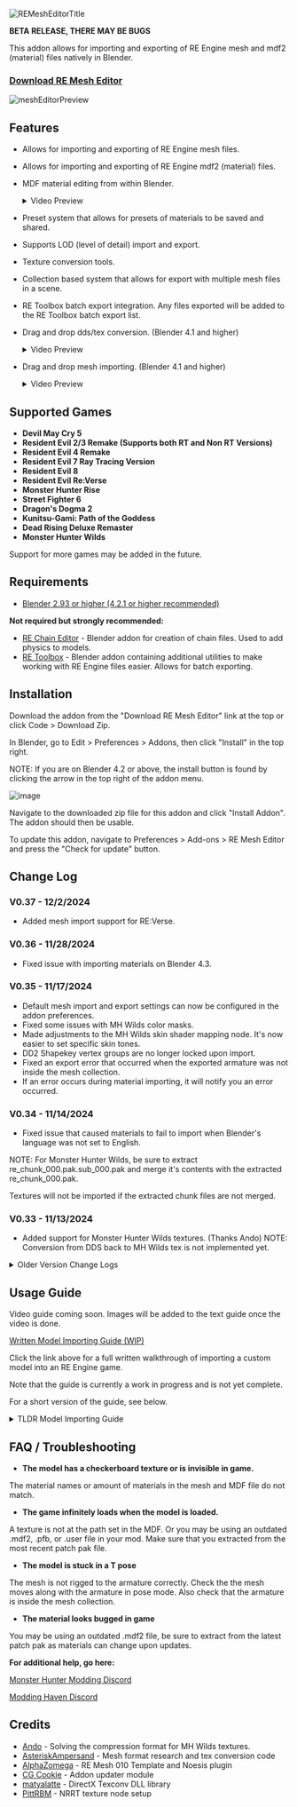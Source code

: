 ![REMeshEditorTitle](https://github.com/NSACloud/RE-Mesh-Editor/assets/46909075/156d0b53-ff4f-43db-9a3d-9e0cbd71326e)

**BETA RELEASE, THERE MAY BE BUGS**

This addon allows for importing and exporting of RE Engine mesh and mdf2 (material) files natively in Blender.
### [Download RE Mesh Editor](https://github.com/NSACloud/RE-Mesh-Editor/archive/refs/heads/main.zip)

![meshEditorPreview](https://github.com/user-attachments/assets/8e12f75c-83d3-4ed3-a6ac-9189b35d0be1)

## Features
 - Allows for importing and exporting of RE Engine mesh files.
 - Allows for importing and exporting of RE Engine mdf2 (material) files.
 - MDF material editing from within Blender.<details>
    <summary>Video Preview</summary>
  
    https://github.com/user-attachments/assets/48be61bc-7c40-440f-881b-534809d3232f
   
    </details>
   
 - Preset system that allows for presets of materials to be saved and shared.
 - Supports LOD (level of detail) import and export.
 - Texture conversion tools.
 - Collection based system that allows for export with multiple mesh files in a scene.
 - RE Toolbox batch export integration. Any files exported will be added to the RE Toolbox batch export list.
 - Drag and drop dds/tex conversion. (Blender 4.1 and higher)<details>
    <summary>Video Preview</summary>
  
    https://github.com/user-attachments/assets/cf99e5f2-2aa6-4a6f-b170-1e5beb3bcec4
   
    </details>
 - Drag and drop mesh importing. (Blender 4.1 and higher)<details>
    <summary>Video Preview</summary>
  
    https://github.com/user-attachments/assets/fa1ba74e-8a57-4115-b6cd-9585a2a92a21
   
    </details>
   
 ## Supported Games
 - **Devil May Cry 5**
 - **Resident Evil 2/3 Remake (Supports both RT and Non RT Versions)**
 - **Resident Evil 4 Remake**
 - **Resident Evil 7 Ray Tracing Version**
 - **Resident Evil 8**
 - **Resident Evil Re:Verse** 
 - **Monster Hunter Rise**
 - **Street Fighter 6**
 - **Dragon's Dogma 2**
 - **Kunitsu-Gami: Path of the Goddess**
 - **Dead Rising Deluxe Remaster**
 - **Monster Hunter Wilds**
 
Support for more games may be added in the future.

## Requirements
* [Blender 2.93 or higher (4.2.1 or higher recommended)](https://www.blender.org/download/)

  
**Not required but strongly recommended:**
* [RE Chain Editor](https://github.com/NSACloud/RE-Chain-Editor) - Blender addon for creation of chain files. Used to add physics to models.
* [RE Toolbox](https://github.com/NSACloud/RE-Toolbox) - Blender addon containing additional utilities to make working with RE Engine files easier. Allows for batch exporting.
## Installation
Download the addon from the "Download RE Mesh Editor" link at the top or click Code > Download Zip.

In Blender, go to Edit > Preferences > Addons, then click "Install" in the top right.

NOTE: If you are on Blender 4.2 or above, the install button is found by clicking the arrow in the top right of the addon menu.

![image](https://github.com/user-attachments/assets/49dd95c1-9a20-49d8-af55-7160d54836df)

Navigate to the downloaded zip file for this addon and click "Install Addon". The addon should then be usable.

To update this addon, navigate to Preferences > Add-ons > RE Mesh Editor and press the "Check for update" button.

## Change Log

### V0.37 - 12/2/2024
* Added mesh import support for RE:Verse. 

### V0.36 - 11/28/2024
* Fixed issue with importing materials on Blender 4.3.

### V0.35 - 11/17/2024
* Default mesh import and export settings can now be configured in the addon preferences.
* Fixed some issues with MH Wilds color masks.
* Made adjustments to the MH Wilds skin shader mapping node. It's now easier to set specific skin tones.
* DD2 Shapekey vertex groups are no longer locked upon import.
* Fixed an export error that occurred when the exported armature was not inside the mesh collection.
* If an error occurs during material importing, it will notify you an error occurred.

### V0.34 - 11/14/2024
* Fixed issue that caused materials to fail to import when Blender's language was not set to English.

NOTE: For Monster Hunter Wilds, be sure to extract re_chunk_000.pak.sub_000.pak and merge it's contents with the extracted re_chunk_000.pak.

Textures will not be imported if the extracted chunk files are not merged.

### V0.33 - 11/13/2024
* Added support for Monster Hunter Wilds textures. (Thanks Ando)
NOTE: Conversion from DDS back to MH Wilds tex is not implemented yet.


<details>
  <summary>Older Version Change Logs</summary>

### V0.32 - 11/12/2024
* Added support for secondary weights used by Dragon's Dogma 2. These weights are labeled with "SHAPEKEY_" and control the scaling of armor meshes.
* Fixed third person animation issue in Resident Evil 8 caused by incorrect symmetry indices.

### V0.31 - 11/6/2024
* Added support for Dragon's Dogma 2's new mesh version.
* Added streaming mesh support for DD2 and Street Fighter 6.
* Refactored streaming mesh implementation to fix some importing issues.

### V0.30 - 11/4/2024
* Added error messages for streaming file related issues.

### V0.29 - 11/3/2024
* Added Monster Hunter Wilds support.
  
~~MH Wilds textures are not supported yet due to file format changes. See the [issues page](https://github.com/NSACloud/RE-Mesh-Editor/issues/4) for details.~~

UPDATE: MH Wilds Textures are now supported.

* Added support for streamed meshes.
* Chunk paths are now saved automatically when importing meshes. This can be disabled in the addon preferences.
* Textures that were not imported appear red now instead of pink. This is for differentiating between textures that were once present but later moved.
* Added "Merge All New Armatures" import option. When multiple meshes are selected during import, using this option will merge all newly imported armatures into one.
* Minor bug fixes.

### V0.28 - 9/19/2024
* Fixed issue that caused Blender to crash when importing certain Dead Rising meshes.
* Minor bug fixes.
* Added license.

### V0.27 - 9/18/2024
* Added Dead Rising support.
* RE Toolbox is no longer a requirement.
* Disabled translucency shader temporarily since it doesn't work correctly.

### V0.26 - 9/14/2024
* Material importing has been improved. Imported materials now more closely resemble how they appear in game.
* MDF files will now be imported along with the mesh file, this can be disabled by unchecking "Load MDF Material Data" in the import options.
* Added drag and drop mesh importing - drag and drop a .mesh or .mdf2 file into the 3D view to import it. (Blender 4.1 and higher only)
  
https://github.com/user-attachments/assets/fa1ba74e-8a57-4115-b6cd-9585a2a92a21

* Added drag and drop tex conversion - drag and drop a .tex or .dds file into the 3D view to convert it. (Blender 4.1 and higher only)


https://github.com/user-attachments/assets/cf99e5f2-2aa6-4a6f-b170-1e5beb3bcec4

* Changes made to certain MDF material properties now reflect in Blender. MDF properties that have a wrench icon next to them are previewable.

https://github.com/user-attachments/assets/48be61bc-7c40-440f-881b-534809d3232f

* Blender 4.2 and above now cache textures as DDS files instead of TIF. This massively decreases material importing time. (Approximately 6x faster)
* Extended max vertex limit per sub mesh from 65535 to 4294967295.

* Added support for conversion of array textures. (Tex files that have multiple images inside them)
* The console is now opened when importing or exporting mesh files. This can be disabled in the addon preferences.
* When an exported mesh has errors that prevent export, a window will pop up explaining what's wrong with the mesh and how to fix it.
* NRRT/NRRC normal maps are now displayed correctly.
* Fixed issue where certain textures didn't convert correctly.
* Many minor bug fixes


### V0.25 - 7/26/2024
* Fixed issue where Blender could give out of bound vertex group indices and cause an error.

### V0.24 - 7/26/2024
* Fixed issue where BaseTwoSideEnable was missing in the UI for MDF flags.

### V0.23 - 7/22/2024
* Fixed mesh triangulation being disabled after previous update.

### V0.22 - 7/21/2024
* Fixed mesh export issue where if vertex weights were below a certain amount, the vertices would snap to the world origin in game.

### V0.21 - 7/12/2024
* Exported meshes are triangulated automatically. This does not alter meshes in the scene, it only affects the exported mesh file.

### V0.20 - 7/11/2024
* Fixed issue where MDFs using render targets (rtex) didn't export correctly.
* Fixed issue with mesh export that caused an error on specific system configurations. 

### V0.19 - 7/6/2024
* Fixed error with "Apply Active MDF" button.

### V0.18 - 7/5/2024
* Added support for Dragon's Dogma 2, Devil May Cry 5, Kunitsu-Gami, Resident Evil 2/3 Non RT, and Resident Evil 7 RT.
* Added support for GPU Buffer data used in DD2 MDF files.
* LOD collections are no longer created upon import if "Import All LODs" is unchecked.
* Fixed issue where the exported local bone matrix was incorrect.

### V0.17 - 6/16/2024
* Fixed issue where the preserve bone matrices export option didn't work. 

### V0.16 - 6/14/2024
* Fixed issue where low influence weights would be weighted incorrectly upon export.
* Fixed issue where some single weight meshes wouldn't import with weights

### V0.15 - 6/5/2024
* Fixed issue where exported mesh weights would be incorrect due to rounding issues.

### V0.14 - 5/28/2024
* Fixed issue with importing armatures from mesh files exported with Noesis.

### V0.13 - 5/27/2024
* Bone length of imported armatures is now determined by the area of bone weights. This makes areas with closely grouped bones such as faces look less cluttered. This is purely visual and does not affect export.
* Fixed issue where MDF exporting didn't work correctly for Street Fighter 6.
* Fixed issue where exporting an MDF for SF6 didn't check for material mismatches with the mesh.
* Added MMTRS data importing for MDF files. This is only used with SF6.
* Added more unknown values to the flags section of the MDF material flags.
* Fixed issue where texture files in the addon folder will be backed up when the addon is updated.

### V0.12 - 5/21/2024

* Fixed issue with importing SF6 meshes from the latest update.

### V0.11 - 5/20/2024

* Auto Solve Repeated UVs and Split Sharp Edges no longer modifies the meshes in the scene. The changes will only be applied on the exported mesh.
* Split Sharp Edges export option now requires RE Toolbox.
* Fixed issue where merging armatures didn't work correctly.
* Fixed issue where exporting an MDF with more than one mesh collection in a scene could cause warnings about mismatched materials.
* Fixed issue causing some meshes in RE3 to not be importable.


## V0.10 - 5/4/2024

* Fixed issue where exported tangents were incorrect.
* Fixed issue where an error message didn't show for having no meshes in the exported collection.

### V0.9 - 5/3/2024

* Fixed error that could occur when loose geometry was present when exporting.
* Rotation is now applied on imported objects when Y to Z up is enabled (Rotation is now (0,0,0) instead of (0,90,0). Previously imported meshes will still work correctly on export.
* Textures will no longer be repeatedly try to be loaded if an error occurs during attempting to import them.

### V0.8 - 4/29/2024

* Fixed issue causing UV2 to not export correctly.
* Fixed issue where split normals didn't export correctly.
* Fixed issue where a new collection would not be created when importing a mesh with the same name as an existing mesh.
* Fixed issue where a mesh collection would be assigned in the mesh export options even if it didn't exist.
* Replaced "Add Edge Split Modifier" with "Split Sharp Edges" in the mesh export options. Now disabled by default.
* Added tool tips to the chunk path buttons in the addon preferences.

NOTE: RE Toolbox has also been updated. Be sure to update it as well as it contains important fixes to "Solve Repeated UVs".

### V0.7 - 4/28/2024

* Fixed issue where group IDs would be lost upon export if "Import All LODs" was disabled.

### V0.6 - 4/28/2024

* Beta initial release.

 </details>


## Usage Guide

Video guide coming soon. Images will be added to the text guide once the video is done.

[Written Model Importing Guide (WIP)](https://github.com/Modding-Haven/REEngine-Modding-Documentation/wiki/Custom-Model-Importing-Guide)

Click the link above for a full written walkthrough of importing a custom model into an RE Engine game.

Note that the guide is currently a work in progress and is not yet complete.

For a short version of the guide, see below.

<details>
  <summary>TLDR Model Importing Guide</summary>


1. Find the mesh you want to replace inside the extracted .pak files.
2. Create a folder for your mod, then recreate the folder structure leading to the mesh file inside your mod folder starting from the "natives" folder.
3. Import the mesh file from File > Import > RE Mesh. Use the default import settings.
4. Import the model you want to replace it with.
5. Pose your model and rig it to the armature from the imported mesh file.
6. Separate your model by material (Ctrl P > Material) so that every mesh only has one material.
7. Move your meshes into the red .mesh collection either by dragging them onto it in the outliner, or pressing M (Move To Collection).
8. Rename your meshes to the same naming format as the imported mesh. (Example: Group_0_Sub_0__**MaterialName**)
9. Import the .mdf2 file that was alongside the .mesh file.
10. Rename the mdf material objects to your new material names in Object Properties > RE MDF Material Settings > Material Name
11. Change the texture bindings in the RE MDF Material settings to new paths for any textures you want to change.
12. Duplicate or add material presets if necessary. **NOTE: The names and amount of materials in the mdf must match the mesh file or you will get either an invisible model or a checkerboard texture in game.**
13. Open your textures in Photoshop or any image editor with full .dds saving support. (Not Gimp) Install the [Intel DDS Plugin](https://www.intel.com/content/www/us/en/developer/articles/tool/intel-texture-works-plugin.html) if using Photoshop.
14. Adjust the color channels of your textures so that they match the corresponding RE Engine texture's color channel layout.
15. Save edited textures to their own folder as a .dds file. For the compression settings, use BC7 sRGB if it's an albedo/color map or BC7 Linear if it's anything else.
16. In the RE MDF tab on the sidebar, set the Mod Directory to the natives\STM\ folder inside your mod folder.
17. Set the image directory to the directory containing the .dds files you saved.
18. Press "Convert Directory to Tex", then press "Copy Converted Tex Files". The tex files will be placed at whatever path you set them to be in the MDF material.
19. To test the textures, press "Apply Active MDF". Check the console (Window > Toggle System Console) and make sure that there's no warnings about the textures that you created.
20. (Optional) Add bones to the armature to be used as physics bones. Create chains using RE Chain Editor.
21. Export from File > Export > RE Mesh/MDF and put them in the mod folder at their original chunk path.
22. Install the mod folder using Fluffy Manager or use FirstNatives.

 </details>

## FAQ / Troubleshooting
* **The model has a checkerboard texture or is invisible in game.**

The material names or amount of materials in the mesh and MDF file do not match.
* **The game infinitely loads when the model is loaded.**
  
A texture is not at the path set in the MDF. Or you may be using an outdated .mdf2, .pfb, or .user file in your mod. Make sure that you extracted from the most recent patch pak file.
* **The model is stuck in a T pose**
  
The mesh is not rigged to the armature correctly. Check the the mesh moves along with the armature in pose mode. Also check that the armature is inside the mesh collection.
* **The material looks bugged in game**
  
You may be using an outdated .mdf2 file, be sure to extract from the latest patch pak as materials can change upon updates.

**For additional help, go here:**

[Monster Hunter Modding Discord](https://discord.gg/gJwMdhK)

[Modding Haven Discord](https://discord.gg/modding-haven-718224210270617702)

## Credits

- [Ando](https://github.com/Andoryuuta) - Solving the compression format for MH Wilds textures.
- [AsteriskAmpersand](https://github.com/AsteriskAmpersand) - Mesh format research and tex conversion code
- [AlphaZomega](https://github.com/alphazolam/) - RE Mesh 010 Template and Noesis plugin
- [CG Cookie](https://github.com/CGCookie) - Addon updater module
- [matyalatte](https://github.com/matyalatte/Texconv-Custom-DLL) - DirectX Texconv DLL library
- [PittRBM](https://x.com/wDnrbm) - NRRT texture node setup
